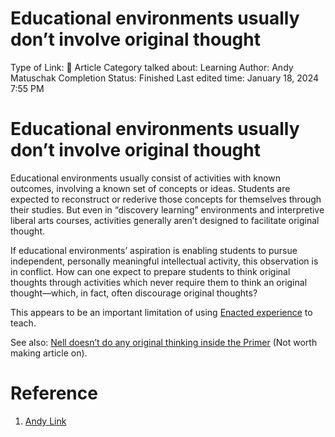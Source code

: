 # Educational environments usually don’t involve original thought

Type of Link: 📝 Article
Category talked about: Learning
Author: Andy Matuschak
Completion Status: Finished
Last edited time: January 18, 2024 7:55 PM

# **Educational environments usually don’t involve original thought**

Educational environments usually consist of activities with known outcomes, involving a known set of concepts or ideas. Students are expected to reconstruct or rederive those concepts for themselves through their studies. But even in “discovery learning” environments and interpretive liberal arts courses, activities generally aren’t designed to facilitate original thought.

If educational environments’ aspiration is enabling students to pursue independent, personally meaningful intellectual activity, this observation is in conflict. How can one expect to prepare students to think original thoughts through activities which never require them to think an original thought—which, in fact, often discourage original thoughts?

This appears to be an important limitation of using [Enacted experience](Enacted%20experience.md) to teach.

See also: [Nell doesn’t do any original thinking inside the Primer](https://notes.andymatuschak.org/zYFqtXyVzE51jBqjRi2jTuE) (Not worth making article on). 

# Reference

1. [Andy Link](https://notes.andymatuschak.org/About_these_notes?stackedNotes=z5E5QawiXCMbtNtupvxeoEX&stackedNotes=zKGjQtsTKgscAoq271ZzKqw&stackedNotes=zTn3g4wTm1hbkNFUvLLjpev&stackedNotes=zR6RRbCfY5rFkiimFnaJZKB&stackedNotes=z4EXkuLjdBrBZe7PVAGXc5a&stackedNotes=zNUaiGAXp21eorsER1Jm9yU&stackedNotes=zDh1yhNFQNxDEre12B4zd8k&stackedNotes=zLhoRUyjKU665EY16u4XXJy&stackedNotes=z2hQEhqWkdRLL9JUwfawZZx&stackedNotes=z8ccRLda8BqJafNxjQBpzis&stackedNotes=zES5WRczfGgXptmM9tSCwvy&stackedNotes=zMybAxZcdkJHKSATuSZbEhz&stackedNotes=zUR6RM21Sa88cFDfC47svVv&stackedNotes=z26C6ing3sqiZMHRVFuT6xn&stackedNotes=zTpJdbe6ub7uhBFLuHkFsrT&stackedNotes=zWoEKdbmtbSgAp1tZjU4usY&stackedNotes=zD8D8PPRBDEFk3JeM2vaWrn&stackedNotes=zXxUPAFZBthh97wAKBEj7Tq&stackedNotes=zAhASsrt9VhRDzh25hsLsyD&stackedNotes=z3zo16mx2Dp3PB4J1ty1DGy&stackedNotes=z7JRyqSwVbW2a8U44w2RkR6&stackedNotes=zS33ebqMsefTfnh8cwgHYFR&stackedNotes=zQKe7JZs1CYqHBnLyDhMQYQ&stackedNotes=z7d63BYfJrd81VFE25jkcDd&stackedNotes=zVdb1Ku6fzVAFP5A6BhBbWR&stackedNotes=zLCdZ9xcHzjks8vgoGkycSr&stackedNotes=zQDtyijWebs1Su1Z8rZptot&stackedNotes=z92TGMiBsnraf5KXxSTNkBJ)